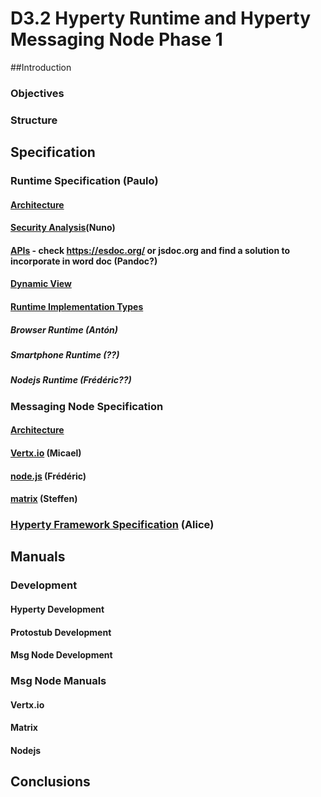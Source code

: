 D3.2 Hyperty Runtime and Hyperty Messaging Node Phase 1
=======================================================

##Introduction

### Objectives

### Structure

Specification
-------------

### Runtime Specification (Paulo)

#### [Architecture](../../specs/runtime/runtime-architecture.md)

#### [Security Analysis](../../specs/runtime/securityanalysis.md)(Nuno)

#### [APIs](../../specs/runtime/runtime-apis.md) - check https://esdoc.org/ or jsdoc.org and find a solution to incorporate in word doc (Pandoc?)

#### [Dynamic View](../../specs/runtime/dynamic-view/readme.md)

#### [Runtime Implementation Types](../../specs/runtime/implementation/readme.md)

##### Browser Runtime (Antón)

##### Smartphone Runtime (??)

##### Nodejs Runtime (Frédéric??)

### Messaging Node Specification

#### [Architecture](../../specs/msg-node/msg-node-architecture.md)

#### [Vertx.io](../../specs/msg-node/vertx_specs.md) (Micael)

#### [node.js](../../specs/msg-node/nodejs_specs.md) (Frédéric)

#### [matrix](../../specs/msg-node/matrix_specs.md) (Steffen)

### [Hyperty Framework Specification](../../specs/service-framework/reame.md) (Alice)

Manuals
-------

### Development

#### Hyperty Development

#### Protostub Development

#### Msg Node Development

### Msg Node Manuals

#### Vertx.io

#### Matrix

#### Nodejs

Conclusions
-----------
